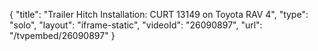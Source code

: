{
    "title": "Trailer Hitch Installation: CURT 13149 on Toyota RAV 4",
    "type": "solo",
    "layout": "iframe-static",
    "videoId": "26090897",
    "url": "\/tvpembed\/26090897"
}